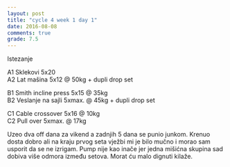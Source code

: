 ```yaml
---
layout: post
title: "cycle 4 week 1 day 1"
date: 2016-08-08
comments: true
grade: 7.5
---
```


Istezanje

A1 Sklekovi 5x20  
A2 Lat mašina 5x12 @ 50kg + dupli drop set  

B1 Smith incline press 5x15 @ 35kg  
B2 Veslanje na sajli 5xmax. @ 45kg + dupli drop set  

C1 Cable crossover 5x16 @ 10kg  
C2 Pull over 5xmax. @ 17kg  

Uzeo dva off dana za vikend a zadnjih 5 dana se punio junkom. Krenuo dosta dobro ali na kraju prvog seta vježbi mi je bilo mučno i morao sam usporit da se ne izrigam. Pump nije kao inače jer jedna mišićna skupina sad dobiva više odmora između setova. Morat ću malo dignuti kilaže.
